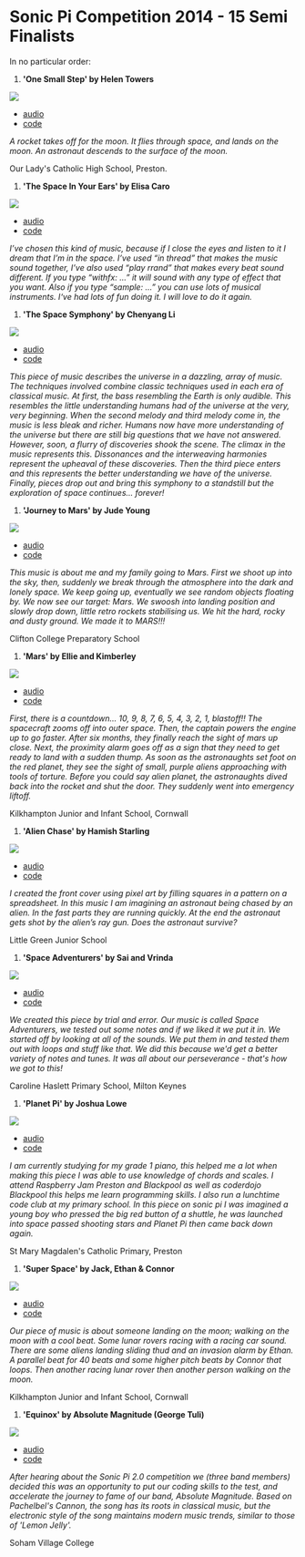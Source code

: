 # Sonic Pi Competition 2014 - 15 Semi Finalists

In no particular order:

1. **'One Small Step' by Helen Towers**

  ![](images/one-small-step.png)
  
  - [audio](audio/one-small-step.wav)
  - [code](code/one-small-step.rb)
  
  *A rocket takes off for the moon. It flies through space, and lands on the moon. An astronaut descends to the surface of the moon.*

  Our Lady's Catholic High School, Preston.

1. **'The Space In Your Ears' by Elisa Caro**

  ![](images/space-in-your-ears.png)
  
  - [audio](audio/space-in-your-ears.wav)
  - [code](code/space-in-your-ears.rb)
  
  *I’ve chosen this kind of music, because if I close the eyes and listen to it I dream that I’m in the space. I’ve used “in thread” that makes the music sound together, I’ve also used “play rrand” that makes every beat sound different. If you type “withfx: …” it will sound with any type of effect that you want. Also if you type “sample: …” you can use lots of musical instruments. I‘ve had lots of fun doing it. I will love to do it again.*

1. **'The Space Symphony' by Chenyang Li**

  ![](images/space-symphony.png)
  
  - [audio](audio/space-symphony.wav)
  - [code](code/spcae-symphony.rb)
  
  *This piece of music describes the universe in a dazzling, array of music. The techniques involved combine classic techniques used in each era of classical music. At first, the bass resembling the Earth is only audible. This resembles the little understanding humans had of the universe at the very, very beginning. When the second melody and third melody come in, the music is less bleak and richer. Humans now have more understanding of the universe but there are still big questions that we have not answered. However, soon, a flurry of discoveries shook the scene. The climax in the music represents this. Dissonances and the interweaving harmonies represent the upheaval of these discoveries. Then the third piece enters and this represents the better understanding we have of the universe. Finally, pieces drop out and bring this symphony to a standstill but the exploration of space continues… forever!*

1. **'Journey to Mars' by Jude Young**

  ![](images/journey-to-mars.png)
  
  - [audio](audio/journey-to-mars.wav)
  - [code](code/journey-to-mars.rb)
  
  *This music is about me and my family going to Mars. First we shoot up into the sky, then, suddenly we break through the atmosphere into the dark and lonely space. We keep going up, eventually we see random objects floating by. We now see our target: Mars. We swoosh into landing position and slowly drop down, little retro rockets stabilising us. We hit the hard, rocky and dusty ground. We made it to MARS!!!*
  
  Clifton College Preparatory School

1. **'Mars' by Ellie and Kimberley**

  ![](images/mars.png)
  
  - [audio](audio/mars.wav)
  - [code](code/mars.rb)
  
  *First, there is a countdown… 10, 9, 8, 7, 6, 5, 4, 3, 2, 1, blastoff!! The spacecraft zooms off into outer space. Then, the captain powers the engine up to go faster. After six months, they finally reach the sight of mars up close. Next, the proximity alarm goes off as a sign that they need to get ready to land with a sudden thump. As soon as the astronaughts set foot on the red planet, they see the sight of small, purple aliens approaching with tools of torture. Before you could say alien planet, the astronaughts dived back into the rocket and shut the door. They suddenly went into emergency liftoff.*

  Kilkhampton Junior and Infant School, Cornwall  

1. **'Alien Chase' by Hamish Starling**

  ![](images/alien-chase.png)
  
  - [audio](audio/alien-chase.wav)
  - [code](code/alien-chase.rb)
  
  *I created the front cover using pixel art by filling squares in a pattern on a spreadsheet. In this music I am imagining an astronaut being chased by an alien. In the fast parts they are running quickly. At the end the astronaut gets shot by the alien’s ray gun. Does the astronaut survive?*
  
  Little Green Junior School

1. **'Space Adventurers' by Sai and Vrinda**

  ![](images/space-adventurers.png)

  - [audio](audio/space-adventurers.wav)
  - [code](code/space-adventurers.rb)
  
  *We created this piece by trial and error. Our music is called Space Adventurers, we tested out some notes and if we liked it we put it in. We started off by looking at all of the sounds. We put them in and tested them out with loops and stuff like that. We did this because we'd get a better variety of notes and tunes. It was all about our perseverance - that's how we got to this!*
  
  Caroline Haslett Primary School, Milton Keynes

1. **'Planet Pi' by Joshua Lowe**

  ![](images/planet-pi.jpg)
  
  - [audio](audio/planet-pi.wav)
  - [code](code/planet-pi.rb)
  
  *I am currently studying for my grade 1 piano, this helped me a lot when making this piece I was able to use knowledge of chords and scales. I attend Raspberry Jam Preston and Blackpool as well as coderdojo Blackpool this helps me learn programming skills. I also run a lunchtime code club at my primary school. In this piece on sonic pi I was imagined a young boy who pressed the big red button of a shuttle, he was launched into space passed shooting stars and Planet Pi then came back down again.*

  St Mary Magdalen's Catholic Primary, Preston
  
1. **'Super Space' by Jack, Ethan & Connor**

  ![](images/super-space.png)
  
  - [audio](audio/super-space.wav)
  - [code](code/super-space.rb)
  
  *Our piece of music is about someone landing on the moon; walking on the moon with a cool beat. Some lunar rovers racing with a racing car sound. There are some aliens landing sliding thud and an invasion alarm by Ethan. A parallel beat for 40 beats and some higher pitch beats by Connor that loops. Then another racing lunar rover then another person walking on the moon.*

  Kilkhampton Junior and Infant School, Cornwall

1. **'Equinox' by Absolute Magnitude (George Tuli)**

  ![](images/equinox.png)
  
  - [audio](audio/equinox.wav)
  - [code](code/equinox.rb)
  
  *After hearing about the Sonic Pi 2.0 competition we (three band members) decided this was an opportunity to put our coding skills to the test, and accelerate the journey to fame of our band, Absolute Magnitude. Based on Pachelbel's Cannon, the song has its roots in classical music, but the electronic style of the song maintains modern music trends, similar to those of 'Lemon Jelly'.*

  Soham Village College
